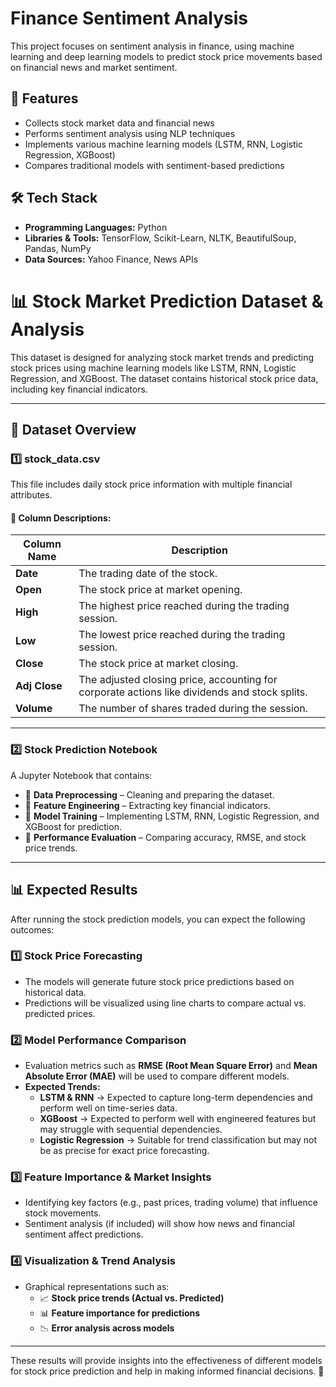 # Finance Sentiment Analysis

This project focuses on sentiment analysis in finance, using machine learning and deep learning models to predict stock price movements based on financial news and market sentiment.

## 📌 Features
- Collects stock market data and financial news
- Performs sentiment analysis using NLP techniques
- Implements various machine learning models (LSTM, RNN, Logistic Regression, XGBoost)
- Compares traditional models with sentiment-based predictions

## 🛠️ Tech Stack
- **Programming Languages:** Python  
- **Libraries & Tools:** TensorFlow, Scikit-Learn, NLTK, BeautifulSoup, Pandas, NumPy  
- **Data Sources:** Yahoo Finance, News APIs  

# 📊 Stock Market Prediction Dataset & Analysis  

This dataset is designed for analyzing stock market trends and predicting stock prices using machine learning models like LSTM, RNN, Logistic Regression, and XGBoost. The dataset contains historical stock price data, including key financial indicators.  

---

## 📂 Dataset Overview  

### **1️⃣ stock_data.csv**  
This file includes daily stock price information with multiple financial attributes.  

#### **🔹 Column Descriptions:**  
| Column Name  | Description |
|-------------|-------------|
| **Date**    | The trading date of the stock. |
| **Open**    | The stock price at market opening. |
| **High**    | The highest price reached during the trading session. |
| **Low**     | The lowest price reached during the trading session. |
| **Close**   | The stock price at market closing. |
| **Adj Close** | The adjusted closing price, accounting for corporate actions like dividends and stock splits. |
| **Volume**  | The number of shares traded during the session. |

---

### **2️⃣ Stock Prediction Notebook**  
A Jupyter Notebook that contains:  
- 📌 **Data Preprocessing** – Cleaning and preparing the dataset.  
- 📌 **Feature Engineering** – Extracting key financial indicators.  
- 📌 **Model Training** – Implementing LSTM, RNN, Logistic Regression, and XGBoost for prediction.  
- 📌 **Performance Evaluation** – Comparing accuracy, RMSE, and stock price trends.  

---

## 📊 Expected Results  

After running the stock prediction models, you can expect the following outcomes:  

### **1️⃣ Stock Price Forecasting**  
- The models will generate future stock price predictions based on historical data.  
- Predictions will be visualized using line charts to compare actual vs. predicted prices.  

### **2️⃣ Model Performance Comparison**  
- Evaluation metrics such as **RMSE (Root Mean Square Error)** and **Mean Absolute Error (MAE)** will be used to compare different models.  
- **Expected Trends:**  
  - **LSTM & RNN** → Expected to capture long-term dependencies and perform well on time-series data.  
  - **XGBoost** → Expected to perform well with engineered features but may struggle with sequential dependencies.  
  - **Logistic Regression** → Suitable for trend classification but may not be as precise for exact price forecasting.  

### **3️⃣ Feature Importance & Market Insights**  
- Identifying key factors (e.g., past prices, trading volume) that influence stock movements.  
- Sentiment analysis (if included) will show how news and financial sentiment affect predictions.  

### **4️⃣ Visualization & Trend Analysis**  
- Graphical representations such as:  
  - 📈 **Stock price trends (Actual vs. Predicted)**  
  - 📊 **Feature importance for predictions**  
  - 📉 **Error analysis across models**  

---

These results will provide insights into the effectiveness of different models for stock price prediction and help in making informed financial decisions. 🚀  

